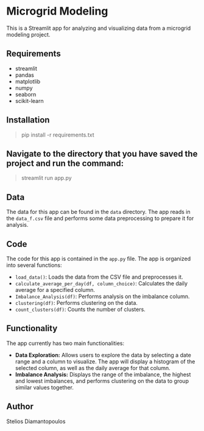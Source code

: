 # Microgrid Modeling

This is a Streamlit app for analyzing and visualizing data from a microgrid modeling project. 

## Requirements

- streamlit
- pandas
- matplotlib
- numpy
- seaborn
- scikit-learn

## Installation
 >pip install -r requirements.txt
## Navigate to the directory that you have saved the project and run the command:
>streamlit run app.py
## Data
The data for this app can be found in the `data` directory. The app reads in the `data_f.csv` file and performs some data preprocessing to prepare it for analysis.
## Code
The code for this app is contained in the `app.py` file. The app is organized into several functions:
* `load_data()`: Loads the data from the CSV file and preprocesses it.
* `calculate_average_per_day(df, column_choice)`: Calculates the daily average for a specified column.
* `Imbalance_Analysis(df)`: Performs analysis on the imbalance column.
* `clustering(df)`: Performs clustering on the data.
* `count_clusters(df)`: Counts the number of clusters.
## Functionality
The app currently has two main functionalities:
- **Data Exploration:** Allows users to explore the data by selecting a date range and a column to visualize. The app will display a histogram of the selected column, as well as the daily average for that column.
- **Imbalance Analysis:** Displays the range of the imbalance, the highest and lowest imbalances, and performs clustering on the data to group similar values together.
## Author
Stelios Diamantopoulos
